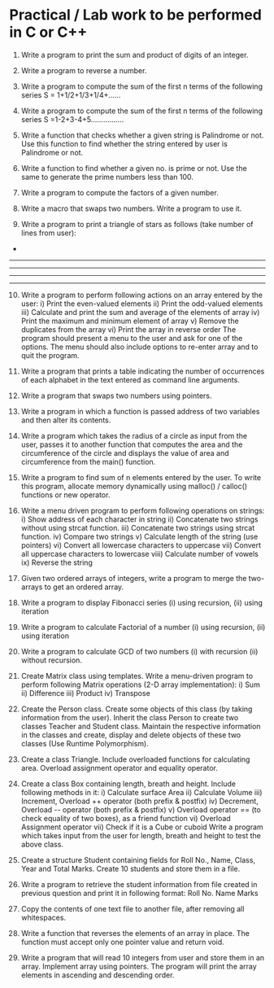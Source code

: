 # Practical / Lab work to be performed in C or C++

1. Write a program to print the sum and product of digits of an integer.

2. Write a program to reverse a number.

3. Write a program to compute the sum of the first n terms of the following series 
S = 1+1/2+1/3+1/4+……
 
4. Write a program to compute the sum of the first n terms of the following series 
S =1-2+3-4+5…………….
 
5. Write a function that checks whether a given string is Palindrome or not. Use this function to find whether the string entered by user is Palindrome or not.

6. Write a function to find whether a given no. is prime or not. Use the same to generate the prime numbers less than 100.

7. Write a program to compute the factors of a given number.

8. Write a macro that swaps two numbers. Write a program to use it.

9. Write a program to print a triangle of stars as follows (take number of lines from user):
*
***
*****
*******
*********

10. Write a program to perform following actions on an array entered by the user:
i) Print the even-valued elements
ii) Print the odd-valued elements
iii) Calculate and print the sum and average of the elements of array
iv) Print the maximum and minimum element of array
v) Remove the duplicates from the array
vi) Print the array in reverse order
The program should present a menu to the user and ask for one of the options. The menu should also include options to re-enter array and to quit the program.
 
11. Write a program that prints a table indicating the number of occurrences of each alphabet in the text entered as command line arguments.

12. Write a program that swaps two numbers using pointers.

13. Write a program in which a function is passed address of two variables and then alter its contents.

14. Write a program which takes the radius of a circle as input from the user, passes it to another function that computes the area and the circumference of the circle and displays the value of area and circumference from the main() function.

15. Write a program to find sum of n elements entered by the user. To write this program, allocate memory dynamically using malloc() / calloc() functions or new operator.

16. Write a menu driven program to perform following operations on strings:
i) Show address of each character in string
ii) Concatenate two strings without using strcat function.
iii) Concatenate two strings using strcat function.
iv) Compare two strings
v) Calculate length of the string (use pointers)
vi) Convert all lowercase characters to uppercase
vii) Convert all uppercase characters to lowercase
viii) Calculate number of vowels
ix) Reverse the string

17. Given two ordered arrays of integers, write a program to merge the two-arrays to get an ordered array.

18. Write a program to display Fibonacci series (i) using recursion, (ii) using iteration

19. Write a program to calculate Factorial of a number (i) using recursion, (ii) using iteration

20. Write a program to calculate GCD of two numbers (i) with recursion (ii) without recursion.

21. Create Matrix class using templates. Write a menu-driven program to perform following Matrix operations (2-D array implementation):
i) Sum ii) Difference iii) Product iv) Transpose
 
22. Create the Person class. Create some objects of this class (by taking information from the user). Inherit the class Person to create two classes Teacher and Student class. Maintain the respective information in the classes and create, display and delete objects of these two classes (Use Runtime Polymorphism).

23. Create a class Triangle. Include overloaded functions for calculating area. Overload assignment operator and equality operator.

24. Create a class Box containing length, breath and height. Include following methods in it:
i) Calculate surface Area
ii) Calculate Volume
iii) Increment, Overload ++ operator (both prefix & postfix)
iv) Decrement, Overload -- operator (both prefix & postfix)
v) Overload operator == (to check equality of two boxes), as a friend function
vi) Overload Assignment operator
vii) Check if it is a Cube or cuboid
Write a program which takes input from the user for length, breath and height to test the above class.
 
25. Create a structure Student containing fields for Roll No., Name, Class, Year and Total Marks. Create 10 students and store them in a file.
 
26. Write a program to retrieve the student information from file created in previous question and print it in following format: Roll No. Name Marks

27. Copy the contents of one text file to another file, after removing all whitespaces.

28. Write a function that reverses the elements of an array in place. The function must accept only one pointer value and return void.
 
29. Write a program that will read 10 integers from user and store them in an array. Implement array using pointers. The program will print the array elements in ascending and descending order.